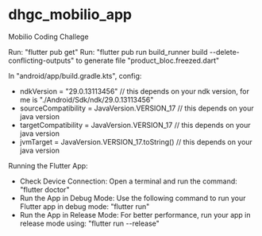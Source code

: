 # dhgc_mobilio_app
Mobilio Coding Challege

Run: "flutter pub get"
Run: "flutter pub run build_runner build --delete-conflicting-outputs" to generate file "product_bloc.freezed.dart"

In "android/app/build.gradle.kts", config:
- ndkVersion = "29.0.13113456"    // this depends on your ndk version, for me is "./Android/Sdk/ndk/29.0.13113456"
- sourceCompatibility = JavaVersion.VERSION_17    // this depends on your java version
- targetCompatibility = JavaVersion.VERSION_17    // this depends on your java version
- jvmTarget = JavaVersion.VERSION_17.toString()    // this depends on your java version

Running the Flutter App:
- Check Device Connection: Open a terminal and run the command: "flutter doctor"
- Run the App in Debug Mode: Use the following command to run your Flutter app in debug mode: "flutter run"
- Run the App in Release Mode: For better performance, run your app in release mode using: "flutter run --release"
